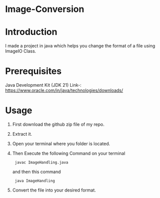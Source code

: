 # Image-Conversion

# Introduction

I made a project in java which helps you change the format of a file using ImageIO Class.

# Prerequisites

 Java Development Kit (JDK 21) Link-: https://www.oracle.com/in/java/technologies/downloads/

# Usage
1. First download the github zip file of my repo.
2. Extract it.
3. Open your terminal where you folder is located.
4. Then Execute the following Command on your terminal
   
     ```` javac ImageHandling.java````

   and then this command

    ``` java ImageHandling```

5. Convert the file into your desired format.



